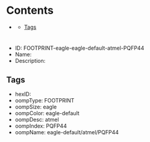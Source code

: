 



Contents
========

* [](#)
	* [Tags](#tags)

# 

- ID: FOOTPRINT-eagle-eagle-default-atmel-PQFP44
- Name: 
- Description: 

## Tags

- hexID: 
- oompType: FOOTPRINT
- oompSize: eagle
- oompColor: eagle-default
- oompDesc: atmel
- oompIndex: PQFP44
- oompName: eagle-default/atmel/PQFP44

